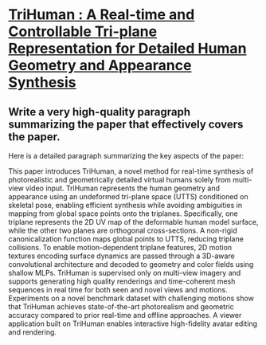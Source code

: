 # [TriHuman : A Real-time and Controllable Tri-plane Representation for   Detailed Human Geometry and Appearance Synthesis](https://arxiv.org/abs/2312.05161)

## Write a very high-quality paragraph summarizing the paper that effectively covers the paper.

 Here is a detailed paragraph summarizing the key aspects of the paper:

This paper introduces TriHuman, a novel method for real-time synthesis of photorealistic and geometrically detailed virtual humans solely from multi-view video input. TriHuman represents the human geometry and appearance using an undeformed tri-plane space (UTTS) conditioned on skeletal pose, enabling efficient synthesis while avoiding ambiguities in mapping from global space points onto the triplanes. Specifically, one triplane represents the 2D UV map of the deformable human model surface, while the other two planes are orthogonal cross-sections. A non-rigid canonicalization function maps global points to UTTS, reducing triplane collisions. To enable motion-dependent triplane features, 2D motion textures encoding surface dynamics are passed through a 3D-aware convolutional architecture and decoded to geometry and color fields using shallow MLPs. TriHuman is supervised only on multi-view imagery and supports generating high quality renderings and time-coherent mesh sequences in real time for both seen and novel views and motions. Experiments on a novel benchmark dataset with challenging motions show that TriHuman achieves state-of-the-art photorealism and geometric accuracy compared to prior real-time and offline approaches. A viewer application built on TriHuman enables interactive high-fidelity avatar editing and rendering.
